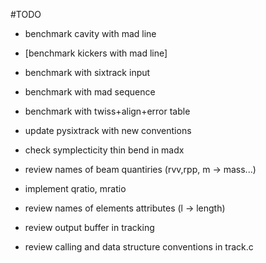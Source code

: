 #TODO

* benchmark cavity with mad line
* [benchmark kickers with mad line]
* benchmark with sixtrack input
* benchmark with mad sequence
* benchmark with twiss+align+error table
* update pysixtrack with new conventions
* check symplecticity thin bend in madx

* review names of beam quantiries (rvv,rpp, m -> mass...)
* implement qratio, mratio

* review names of elements attributes (l -> length)

* review output buffer in tracking

* review calling and data structure conventions in track.c
